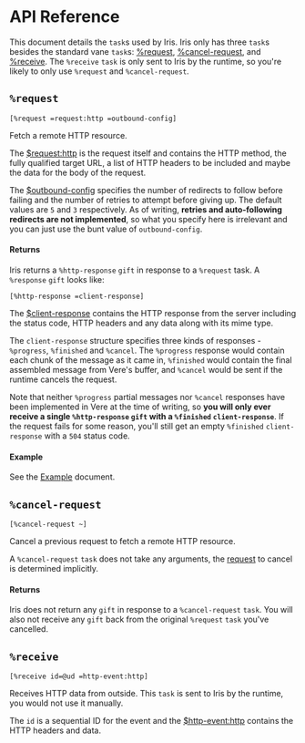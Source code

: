 # API Reference

This document details the `task`s used by Iris. Iris only has three `task`s besides the standard vane `task`s: [%request](#request), [%cancel-request](#cancel-request), and [%receive](#receive). The `%receive` `task` is only sent to Iris by the runtime, so you're likely to only use `%request` and `%cancel-request`.

## `%request`

```hoon
[%request =request:http =outbound-config]
```

Fetch a remote HTTP resource.

The [$request:http](system/kernel/eyre/reference/data-types#requesthttp) is the request itself and contains the HTTP method, the fully qualified target URL, a list of HTTP headers to be included and maybe the data for the body of the request.

The [$outbound-config](system/kernel/iris/reference/data-types#outbound-config) specifies the number of redirects to follow before failing and the number of retries to attempt before giving up. The default values are `5` and `3` respectively. As of writing, **retries and auto-following redirects are not implemented**, so what you specify here is irrelevant and you can just use the bunt value of `outbound-config`.

#### Returns

Iris returns a `%http-response` `gift` in response to a `%request` task. A `%response` `gift` looks like:

```hoon
[%http-response =client-response]
```

The [$client-response](system/kernel/iris/reference/data-types#client-response) contains the HTTP response from the server including the status code, HTTP headers and any data along with its mime type.

The `client-response` structure specifies three kinds of responses - `%progress`, `%finished` and `%cancel`. The `%progress` response would contain each chunk of the message as it came in, `%finished` would contain the final assembled message from Vere's buffer, and `%cancel` would be sent if the runtime cancels the request.

Note that neither `%progress` partial messages nor `%cancel` responses have been implemented in Vere at the time of writing, so **you will only ever receive a single `%http-response` `gift` with a `%finished` `client-response`**. If the request fails for some reason, you'll still get an empty `%finished` `client-response` with a `504` status code.

#### Example

See the [Example](system/kernel/iris/examples/example) document.

## `%cancel-request`

```hoon
[%cancel-request ~]
```

Cancel a previous request to fetch a remote HTTP resource.

A `%cancel-request` `task` does not take any arguments, the [request](#request) to cancel is determined implicitly.

#### Returns

Iris does not return any `gift` in response to a `%cancel-request` `task`. You will also not receive any `gift` back from the original `%request` `task` you've cancelled.

## `%receive`

```hoon
[%receive id=@ud =http-event:http]
```

Receives HTTP data from outside. This `task` is sent to Iris by the runtime, you would not use it manually.

The `id` is a sequential ID for the event and the [$http-event:http](system/kernel/eyre/reference/data-types#http-eventhttp) contains the HTTP headers and data.
